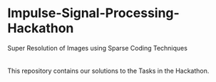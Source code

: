 # Impulse-Signal-Processing-Hackathon
Super Resolution of Images using Sparse Coding Techniques<br>
<br><br>
This repository contains our solutions to the Tasks in the Hackathon.
